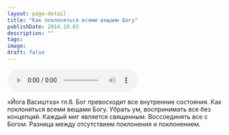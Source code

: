 ```yaml
---
layout: page-detail
title: "Как поклоняться всеми вещами Богу"
publishDate: 2014.10.03
description: ""
tags:
image:
draft: false
---
```


<audio title="2014.10.03 - Как поклоняться всеми вещами Богу.mp3" src="/upload/iblock/6df/6df42bba903c6a069afa415b6d1833d9.mp3" controls=""></audio>

 «Йога Васиштха» гл.6\. Бог превосходит все внутренние состояния. Как поклоняться всеми вещами Богу. Убрать ум, воспринимать все без концепций. Каждый миг является священным. Воссоединять все с Богом. Разница между отсутствием поклонения и поклонением. 

  
